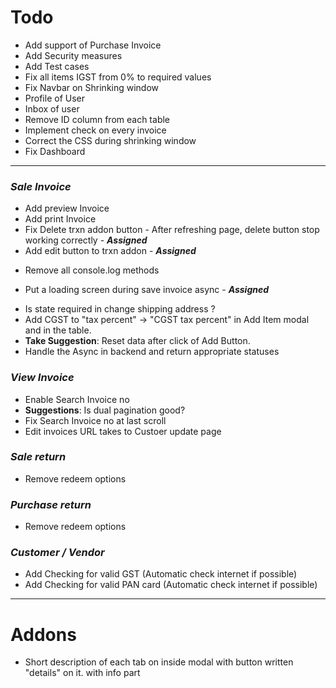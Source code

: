 # Todo

- Add support of Purchase Invoice
- Add Security measures
- Add Test cases
- Fix all items IGST from 0% to required values
- Fix Navbar on Shrinking window
- Profile of User
- Inbox of user
- Remove ID column from each table
- Implement check on every invoice
- Correct the CSS during shrinking window
- Fix Dashboard
<hr />

### *Sale Invoice*
- Add preview Invoice
- Add print Invoice
- Fix Delete trxn addon button  - After refreshing page, delete button stop working correctly - ***Assigned***
- Add edit button to trxn addon - ***Assigned***
<!-- - Change sessionStorage to localStorage -->
- Remove all console.log methods
<!-- - Make all inputs in trxn addon disabled (to prevent miscalculation) - The name input can be left enabled -->
- Put a loading screen during save invoice async - ***Assigned***
<!-- - Show error in the modal dialog after save_invoice press - done -->
- Is state required in change shipping address ?
- Add CGST to "tax percent" -> "CGST tax percent" in Add Item modal and in the table.
- **Take Suggestion**: Reset data after click of Add Button.  
- Handle the Async in backend and return appropriate statuses
### *View Invoice*
- Enable Search Invoice no
- **Suggestions**: Is dual pagination good? 
- Fix Search Invoice no at last scroll
- Edit invoices URL takes to Custoer update page

### *Sale return*
- Remove redeem options
### *Purchase return*
- Remove redeem options

### *Customer / Vendor*
- Add Checking for valid GST (Automatic check internet if possible)
- Add Checking for valid PAN card (Automatic check internet if possible)

<hr />

# Addons
- Short description of each tab on inside modal with button written "details" on it. with info part